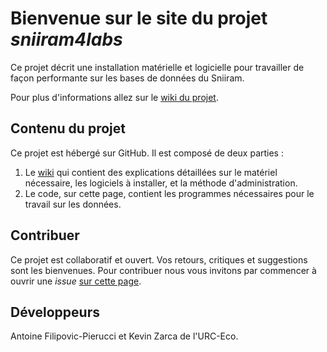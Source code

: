# Bienvenue sur le site du projet *sniiram4labs*

Ce projet décrit une installation matérielle et logicielle pour travailler de façon performante sur les bases de données du Sniiram.

Pour plus d'informations allez sur le [wiki du projet](https://github.com/URC-Eco/sniiram4labs/wiki).

## Contenu du projet

Ce projet est hébergé sur GitHub. Il est composé de deux parties :

  1. Le [wiki](https://github.com/URC-Eco/sniiram4labs/wiki) qui contient des explications détaillées sur le matériel nécessaire, les logiciels à installer, et la méthode d'administration.
  2. Le code, sur cette page, contient les programmes nécessaires pour le travail sur les données.

## Contribuer

Ce projet est collaboratif et ouvert. Vos retours, critiques et suggestions sont les bienvenues. Pour contribuer nous vous invitons par commencer à ouvrir une *issue* [sur cette page](https://github.com/URC-Eco/sniiram4labs/issues).

## Développeurs

Antoine Filipovic-Pierucci et Kevin Zarca de l'URC-Eco.
